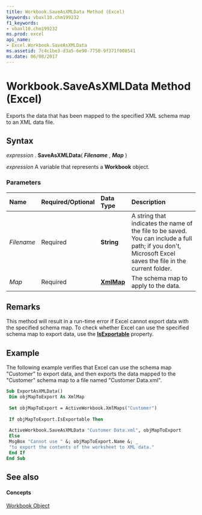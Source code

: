 ```yaml
---
title: Workbook.SaveAsXMLData Method (Excel)
keywords: vbaxl10.chm199232
f1_keywords:
- vbaxl10.chm199232
ms.prod: excel
api_name:
- Excel.Workbook.SaveAsXMLData
ms.assetid: 7c4c1be3-d3a5-6e90-7750-9f371f008541
ms.date: 06/08/2017
---
```



# Workbook.SaveAsXMLData Method (Excel)

Exports the data that has been mapped to the specified XML schema map to an XML data file.


## Syntax

 _expression_ . **SaveAsXMLData**( **_Filename_** , **_Map_** )

 _expression_ A variable that represents a **Workbook** object.


### Parameters



|**Name**|**Required/Optional**|**Data Type**|**Description**|
|:-----|:-----|:-----|:-----|
| _Filename_|Required| **String**|A string that indicates the name of the file to be saved. You can include a full path; if you don't, Microsoft Excel saves the file in the current folder.|
| _Map_|Required| **[XmlMap](Excel.XmlMap.md)**|The schema map to apply to the data.|

## Remarks

This method will result in a run-time error if Excel cannot export data with the specified schema map. To check whether Excel can use the specified schema map to export data, use the  **[IsExportable](Excel.XmlMap.IsExportable.md)** property.


## Example

The following example verifies that Excel can use the schema map "Customer" to export data, and then exports the data mapped to the "Customer" schema map to a file named "Customer Data.xml".


```vb
Sub ExportAsXMLData() 
 Dim objMapToExport As XmlMap 
 
 Set objMapToExport = ActiveWorkbook.XmlMaps("Customer") 
 
 If objMapToExport.IsExportable Then 
 
 ActiveWorkbook.SaveAsXMLData "Customer Data.xml", objMapToExport 
 Else 
 MsgBox "Cannot use " &; objMapToExport.Name &; _ 
 "to export the contents of the worksheet to XML data." 
 End If 
End Sub
```


## See also


#### Concepts


[Workbook Object](Excel.Workbook.md)

